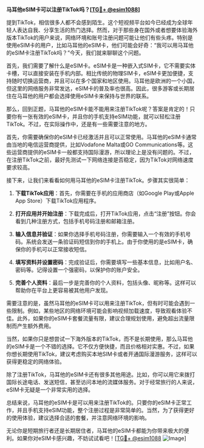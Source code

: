 **马耳他eSIM卡可以注册TikTok吗？[[TG💪+ @esim1088](https://t.me/s/esim1088)]**

提到TikTok，相信很多人都不会感到陌生。这个短视频平台如今已经成为全球年轻人表达自我、分享生活的热门选择。然而，对于那些身在国外或者想要体验海外版本TikTok的用户来说，网络环境和账号注册问题可能让他们有些头疼。特别是使用eSIM卡的用户，比如马耳他的eSIM卡，他们可能会好奇：“我可以用马耳他的eSIM卡注册TikTok吗？”今天，我们就来聊聊这个问题。

首先，我们需要了解什么是eSIM卡。eSIM卡是一种嵌入式SIM卡，它不需要实体卡槽，可以直接安装在手机内部。相比传统的物理SIM卡，eSIM卡更加便捷，支持随时切换运营商，并且可以在多个国家和地区使用。马耳他是欧洲的一个小国，但这里的网络服务非常发达，eSIM卡的普及率也很高。因此，很多游客或长期居住在马耳他的用户都会选择使用eSIM卡来保持与世界的联系。

那么，回到正题，马耳他的eSIM卡能不能用来注册TikTok呢？答案是肯定的！只要你有一张有效的eSIM卡，并且你的手机支持eSIM功能，就可以轻松注册TikTok。不过，在实际操作中，还是有一些需要注意的地方。

首先，你需要确保你的eSIM卡已经激活并且可以正常使用。马耳他的eSIM卡通常由当地的电信运营商提供，比如Vodafone Malta或GO Communications等。这些运营商提供的eSIM卡一般都支持国际漫游，所以理论上是没有问题的。不过，在注册TikTok之前，最好先测试一下网络连接是否稳定，因为TikTok对网络速度要求较高。

接下来，让我们来看看如何用马耳他的eSIM卡注册TikTok。步骤其实很简单：

1. **下载TikTok应用**：首先，你需要在手机的应用商店（如Google Play或Apple App Store）下载TikTok应用程序。
   
2. **打开应用并开始注册**：下载完成后，打开TikTok应用，点击“注册”按钮。你会看到几种注册方式，包括手机号码注册和邮箱注册。

3. **输入信息并验证**：如果你选择手机号码注册，你需要输入一个有效的手机号码。系统会发送一条验证码短信到你的手机上。由于你使用的是eSIM卡，确保你的手机可以正常接收短信。

4. **填写资料并设置密码**：完成验证后，你需要填写一些基本信息，比如用户名、密码等。记得设置一个强密码，以保护你的账户安全。

5. **完善个人资料**：最后一步是完善你的个人资料，包括头像、昵称等。这样可以帮助你在平台上更容易被其他用户发现。

需要注意的是，虽然马耳他的eSIM卡可以用来注册TikTok，但有时可能会遇到一些限制。例如，某些地区的网络环境可能会影响视频加载速度，导致观看体验不佳。此外，如果你的eSIM卡套餐流量有限，建议合理规划使用，避免超出流量限制而产生额外费用。

当然，如果你只是想尝试一下海外版本的TikTok，而不是长期使用，那么马耳他的eSIM卡是一个不错的选择。它不仅方便快捷，而且价格相对实惠。不过，如果你想长期使用TikTok，建议考虑购买本地SIM卡或者开通国际漫游服务，这样可以获得更稳定的网络体验。

除了注册TikTok，马耳他的eSIM卡还有很多其他用途。比如，你可以用它来拨打国际长途电话、发送短信，甚至访问本地的流媒体服务。对于经常旅行的人来说，eSIM卡无疑是一个非常实用的选择。

总结来说，马耳他的eSIM卡是可以用来注册TikTok的。只要你的eSIM卡正常工作，并且手机支持eSIM功能，整个注册过程是非常简单的。当然，为了获得更好的使用体验，建议选择合适的套餐，并注意网络环境的影响。

无论你是短期旅行者还是长期居住者，马耳他的eSIM卡都能为你带来极大的便利。如果你对eSIM卡感兴趣，不妨试试看吧！[[TG💪+ @esim1088](https://t.me/s/esim1088) ![Image](https://i.postimg.cc/4NQfJmqS/Snipaste-2025-05-13-00-14-12.png)]